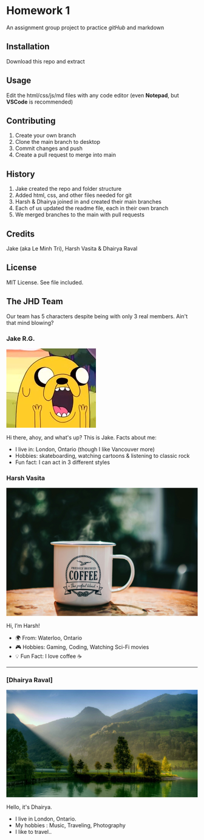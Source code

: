 # Homework 1
An assignment group project to practice *gitHub* and markdown

## Installation
Download this repo and extract

## Usage
Edit the html/css/js/md files with any code editor (even **Notepad**, but **VSCode** is recommended)

## Contributing
1. Create your own branch
2. Clone the main branch to desktop
3. Commit changes and push
4. Create a pull request to merge into main

## History
1. Jake created the repo and folder structure
2. Added html, css, and other files needed for git
3. Harsh & Dhairya joined in and created their main branches
4. Each of us updated the readme file, each in their own branch
5. We merged branches to the main with pull requests

## Credits
Jake (aka Le Minh Tri), Harsh Vasita & Dhairya Raval

## License
MIT License. See file included.


## The JHD Team
Our team has 5 characters despite being with only 3 real members. Ain't that mind blowing?

### Jake R.G.
![Jake's Image](https://github.com/jake-hxf3/jake_hex_HW1/blob/dev.jake.aboutme/images/jake.jpg?raw=true)

Hi there, ahoy, and what's up? This is Jake.
Facts about me:
- I live in: London, Ontario (though I like Vancouver more)
- Hobbies: skateboarding, watching cartoons & listening to classic rock
- Fun fact: I can act in 3 different styles
  
### Harsh Vasita
![Harsh’s Image](https://github.com/jake-hxf3/jake_hex_HW1/blob/82659b144b03140fae64dc7d16233229c9b533d1/images/Coffee.jpg)

Hi, I’m Harsh!  
- 🌍 From: Waterloo, Ontario  
- 🎮 Hobbies: Gaming, Coding, Watching Sci-Fi movies  
- 💡 Fun Fact: I love coffee ☕ 

---

### [Dhairya Raval]
![Dhairya’s Image](https://github.com/jake-hxf3/jake_hex_HW1/blob/5bf4fedf99edd6885df995a66a600e4760075304/images/Nature.jpg)

Hello, it's Dhairya. 
- I live in London, Ontario. 
- My hobbies : Music, Traveling, Photography  
-  I like to travel..  
